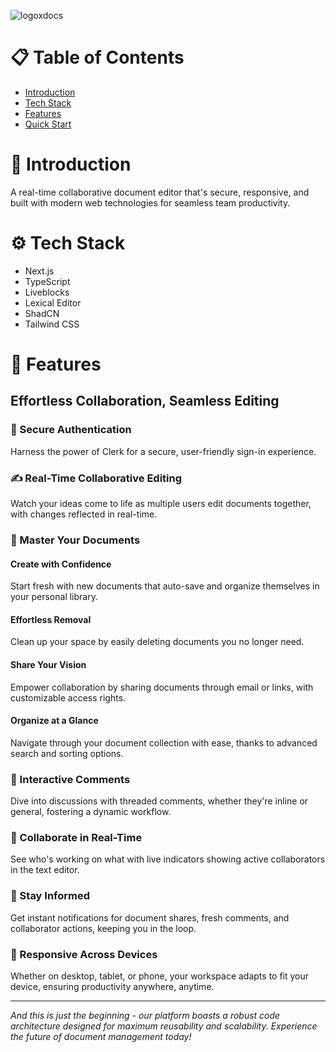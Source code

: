![logoxdocs](https://github.com/user-attachments/assets/03618e27-1d0b-4aeb-97fa-31aadb7ade9c)

# 📋 Table of Contents

- [Introduction](#introduction)
- [Tech Stack](#tech-stack)
- [Features](#features)
- [Quick Start](#quick-start)

# 🤖 Introduction

A real-time collaborative document editor that's secure, responsive, and built with modern web technologies for seamless team productivity.

# ⚙️ Tech Stack

- Next.js
- TypeScript
- Liveblocks
- Lexical Editor
- ShadCN
- Tailwind CSS

# 🔋 Features

## Effortless Collaboration, Seamless Editing

### 🔐 Secure Authentication
Harness the power of Clerk for a secure, user-friendly sign-in experience.

### ✍️ Real-Time Collaborative Editing
Watch your ideas come to life as multiple users edit documents together, with changes reflected in real-time.

### 📂 Master Your Documents

#### Create with Confidence
Start fresh with new documents that auto-save and organize themselves in your personal library.

#### Effortless Removal
Clean up your space by easily deleting documents you no longer need.

#### Share Your Vision
Empower collaboration by sharing documents through email or links, with customizable access rights.

#### Organize at a Glance
Navigate through your document collection with ease, thanks to advanced search and sorting options.

### 💬 Interactive Comments
Dive into discussions with threaded comments, whether they're inline or general, fostering a dynamic workflow.

### 👥 Collaborate in Real-Time
See who's working on what with live indicators showing active collaborators in the text editor.

### 🔔 Stay Informed
Get instant notifications for document shares, fresh comments, and collaborator actions, keeping you in the loop.

### 📱 Responsive Across Devices
Whether on desktop, tablet, or phone, your workspace adapts to fit your device, ensuring productivity anywhere, anytime.

---

*And this is just the beginning - our platform boasts a robust code architecture designed for maximum reusability and scalability. Experience the future of document management today!*
